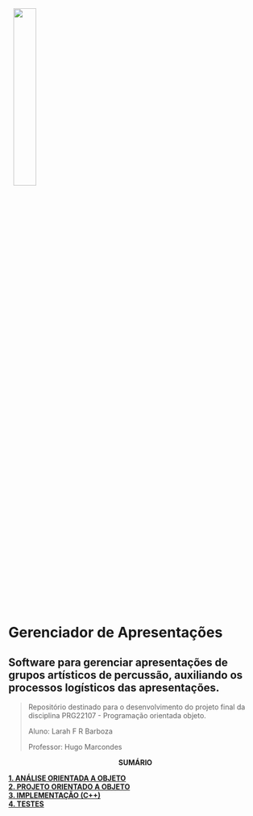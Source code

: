 <img src="img/ifsc-logo.png"
     width="30%"
     style="padding: 10px">

# Gerenciador de Apresentações

## Software para gerenciar apresentações de grupos artísticos de percussão, auxiliando os processos logísticos das apresentações.

> Repositório destinado para o desenvolvimento do projeto final da disciplina 
> PRG22107 - Programação orientada objeto. 
> 
> Aluno: Larah F R Barboza
> 
> Professor: Hugo Marcondes

<p align=center><strong>SUMÁRIO</strong></p>

[**1. ANÁLISE ORIENTADA A OBJETO**](./analise.md)<br>
[**2. PROJETO ORIENTADO A OBJETO**](./projeto.md)<br>
[**3. IMPLEMENTAÇÃO (C++)**](./implementacao.md)<br>
[**4. TESTES**](./testes.md)<br>
